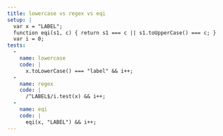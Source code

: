 ```yaml
---
title: lowercase vs regex vs eqi
setup: |
  var x = "LABEL";
  function eqi(s1, c) { return s1 === c || s1.toUpperCase() === c; }
  var i = 0;
tests:
  -
    name: lowercase
    code: |
      x.toLowerCase() === "label" && i++;
  -
    name: regex
    code: |
      /^LABEL$/i.test(x) && i++;
  -
    name: eqi
    code: |
      eqi(x, "LABEL") && i++;
---
```


